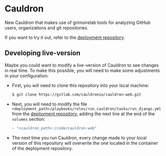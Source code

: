 # Cauldron

New Cauldron that makes use of grimoirelab tools for analyzing GitHub users, organizations and git repositories.

If you want to try it out, refer to the [deployment repository](https://gitlab.com/cauldronio/cauldron-deployment).

## Developing live-version

Maybe you could want to modify a live-version of Cauldron to see changes in real time. To make this possible, you will need to make some adjustments in your configuration:

- First, you will need to clone this repository into your local machine:

  ```bash
  $ git clone https://gitlab.com/cauldronio/cauldron-web.git
  ```

- Next, you will need to modify the file `<deployment_path>/playbooks/roles/run_cauldron/tasks/run_django.yml` from the [deployment repository](https://gitlab.com/cauldronio/cauldron-deployment), adding the next line at the end of the `volumes` section:

  ```bash
  - "<cauldron_path>:/code/cauldron-web"
  ```

- The next time you run Cauldron, every change made to your local version of this repository will overwrite the one located in the container of the deployment repository.

